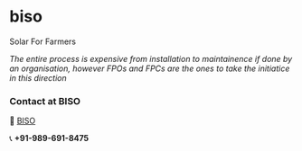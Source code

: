 # biso
Solar For Farmers

*The entire process is expensive from installation to maintainence if done by an organisation, 
however FPOs and FPCs are the ones to take the initiatice in this direction*

### Contact at BISO 
:e-mail: [BISO](9896918475v@gmail.com)

:telephone_receiver: **+91-989-691-8475**
